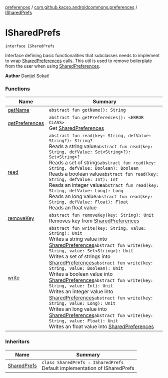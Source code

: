 [preferences](../../index.md) / [com.github.kacso.androidcommons.preferences](../index.md) / [ISharedPrefs](.)

# ISharedPrefs

`interface ISharedPrefs`

Interface defining basic functionalities that subclasses needs to implement to wrap [SharedPreferences](#) calls.
This util is used to remove boilerplate from the user when using [SharedPreferences](#).

**Author**
Danijel Sokač

### Functions

| Name | Summary |
|---|---|
| [getName](get-name.md) | `abstract fun getName(): String` |
| [getPreferences](get-preferences.md) | `abstract fun getPreferences(): <ERROR CLASS>`<br>Get [SharedPreferences](#) |
| [read](read.md) | `abstract fun read(key: String, defValue: String?): String?`<br>Reads a string value`abstract fun read(key: String, defValue: Set<String>?): Set<String>?`<br>Reads a set of strings`abstract fun read(key: String, defValue: Boolean): Boolean`<br>Reads a boolean value`abstract fun read(key: String, defValue: Int): Int`<br>Reads an integer value`abstract fun read(key: String, defValue: Long): Long`<br>Reads an long value`abstract fun read(key: String, defValue: Float): Float`<br>Reads an float value |
| [removeKey](remove-key.md) | `abstract fun removeKey(key: String): Unit`<br>Removes key from [SharedPreferences](#) |
| [write](write.md) | `abstract fun write(key: String, value: String): Unit`<br>Writes a string value into [SharedPreferences](#)`abstract fun write(key: String, value: Set<String>): Unit`<br>Writes a set of strings into [SharedPreferences](#)`abstract fun write(key: String, value: Boolean): Unit`<br>Writes a boolean value into [SharedPreferences](#)`abstract fun write(key: String, value: Int): Unit`<br>Writes an integer value into [SharedPreferences](#)`abstract fun write(key: String, value: Long): Unit`<br>Writes an long value into [SharedPreferences](#)`abstract fun write(key: String, value: Float): Unit`<br>Writes an float value into [SharedPreferences](#) |

### Inheritors

| Name | Summary |
|---|---|
| [SharedPrefs](../../com.github.kacso.androidcommons.preferences.impl/-shared-prefs/index.md) | `class SharedPrefs : ISharedPrefs`<br>Default implementation of ISharedPrefs |
